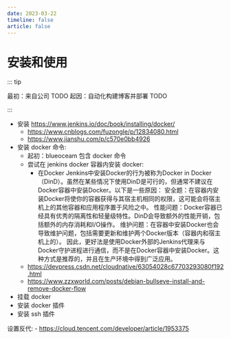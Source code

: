 ```yaml
---
date: 2023-03-22
timeline: false
article: false
---
```


# 安装和使用

::: tip 

最初：来自公司 TODO
起因：自动化构建博客并部署 TODO

:::

- 安装  https://www.jenkins.io/doc/book/installing/docker/
  - https://www.cnblogs.com/fuzongle/p/12834080.html
  - https://www.jianshu.com/p/c570e0bb4926
- 安装 docker 命令:
  - 起初：blueoceam 包含 docker 命令
  - 尝试在 jenkins docker 容器内安装 docker:
    - 在Docker Jenkins中安装Docker的行为被称为Docker in Docker（DinD）。虽然在某些情况下使用DinD是可行的，但通常不建议在Docker容器中安装Docker。以下是一些原因： 安全题：在容器内安装Docker将使你的容器获得与其宿主机相同的权限，这可能会将宿主机上的其他容器和应用程序置于风险之中。 性能问题：Docker容器已经具有优秀的隔离性和轻量级特性。DinD会导致额外的性能开销，包括额外的内存消耗和I/O操作。 维护问题：在容器中安装Docker也会导致维护问题，包括需要更新和维护两个Docker版本（容器内和宿主机上的）。 因此，更好法是使用Docker外部的Jenkins代理来与Docker守护进程进行通信，而不是在Docker容器中安装Docker。这种方式是推荐的，并且在生产环境中得到广泛应用。
  - https://devpress.csdn.net/cloudnative/63054028c67703293080f192.html
  - https://www.zzxworld.com/posts/debian-bullseye-install-and-remove-docker-flow
- 挂载 docker
- 安装 docker 插件
- 安装 ssh 插件

设置反代:
    - https://cloud.tencent.com/developer/article/1953375
